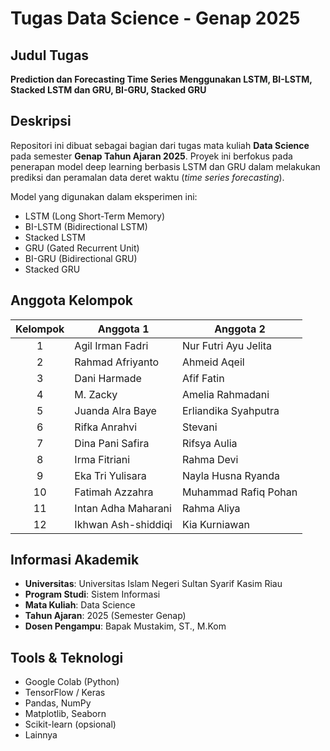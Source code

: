 # Tugas Data Science - Genap 2025

## Judul Tugas
**Prediction dan Forecasting Time Series Menggunakan LSTM, BI-LSTM, Stacked LSTM dan GRU, BI-GRU, Stacked GRU**


## Deskripsi
Repositori ini dibuat sebagai bagian dari tugas mata kuliah **Data Science** pada semester **Genap Tahun Ajaran 2025**. Proyek ini berfokus pada penerapan model deep learning berbasis LSTM dan GRU dalam melakukan prediksi dan peramalan data deret waktu (_time series forecasting_).

Model yang digunakan dalam eksperimen ini:
- LSTM (Long Short-Term Memory)
- BI-LSTM (Bidirectional LSTM)
- Stacked LSTM
- GRU (Gated Recurrent Unit)
- BI-GRU (Bidirectional GRU)
- Stacked GRU

## Anggota Kelompok

| <div align="center">Kelompok</div> | Anggota 1               | Anggota 2             |
|:----------------------------------:|----------------------|--------------------|
| <div align="center">1</div>        | Agil Irman Fadri          | Nur Futri Ayu Jelita          |
| <div align="center">2</div>        | Rahmad Afriyanto      | Ahmeid Aqeil        |
| <div align="center">3</div>        | Dani Harmade         | Afif Fatin         |
| <div align="center">4</div>        | M. Zacky              | Amelia Rahmadani   |
| <div align="center">5</div>        | Juanda Alra Baye               | Erliandika Syahputra         |
| <div align="center">6</div>        | Rifka Anrahvi        | Stevani            |
| <div align="center">7</div>        | Dina Pani Safira           | Rifsya Aulia       |
| <div align="center">8</div>        | Irma Fitriani        | Rahma Devi         |
| <div align="center">9</div>        | Eka Tri Yulisara     | Nayla Husna Ryanda       |
| <div align="center">10</div>       | Fatimah Azzahra      | Muhammad Rafiq Pohan      |
| <div align="center">11</div>       | Intan Adha Maharani           | Rahma Aliya         |
| <div align="center">12</div>       | Ikhwan Ash-shiddiqi                | Kia Kurniawan      |

## Informasi Akademik
- **Universitas**: Universitas Islam Negeri Sultan Syarif Kasim Riau  
- **Program Studi**: Sistem Informasi  
- **Mata Kuliah**: Data Science  
- **Tahun Ajaran**: 2025 (Semester Genap)  
- **Dosen Pengampu**: Bapak Mustakim, ST., M.Kom  

## Tools & Teknologi
- Google Colab (Python)  
- TensorFlow / Keras  
- Pandas, NumPy  
- Matplotlib, Seaborn  
- Scikit-learn (opsional)  
- Lainnya  